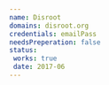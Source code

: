```yaml
---
name: Disroot
domains: disroot.org
credentials: emailPass
needsPreperation: false
status:
 works: true
 date: 2017-06
---
```


